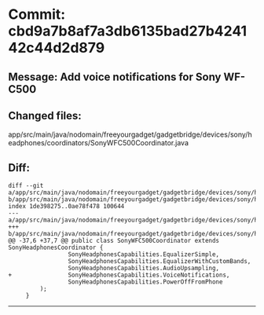 # Commit: cbd9a7b8af7a3db6135bad27b424142c44d2d879
## Message: Add voice notifications for Sony WF-C500
## Changed files:
app/src/main/java/nodomain/freeyourgadget/gadgetbridge/devices/sony/headphones/coordinators/SonyWFC500Coordinator.java

## Diff:
```
diff --git a/app/src/main/java/nodomain/freeyourgadget/gadgetbridge/devices/sony/headphones/coordinators/SonyWFC500Coordinator.java b/app/src/main/java/nodomain/freeyourgadget/gadgetbridge/devices/sony/headphones/coordinators/SonyWFC500Coordinator.java
index 1de398275..0ae78f478 100644
--- a/app/src/main/java/nodomain/freeyourgadget/gadgetbridge/devices/sony/headphones/coordinators/SonyWFC500Coordinator.java
+++ b/app/src/main/java/nodomain/freeyourgadget/gadgetbridge/devices/sony/headphones/coordinators/SonyWFC500Coordinator.java
@@ -37,6 +37,7 @@ public class SonyWFC500Coordinator extends SonyHeadphonesCoordinator {
                 SonyHeadphonesCapabilities.EqualizerSimple,
                 SonyHeadphonesCapabilities.EqualizerWithCustomBands,
                 SonyHeadphonesCapabilities.AudioUpsampling,
+                SonyHeadphonesCapabilities.VoiceNotifications,
                 SonyHeadphonesCapabilities.PowerOffFromPhone
         );
     }
```
-----------------------------------
